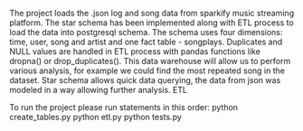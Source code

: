 The project loads the .json log and song data from sparkify music streaming platform.
The star schema has been implemented along with ETL process to load the data into postgresql schema.
The schema uses four dimensions: time, user, song and artist and one fact table - songplays.
Duplicates and NULL values are handled in ETL process with pandas functions like dropna() or drop_duplicates().
This data warehouse will allow us to perform various analysis, for example we could find the most repeated song in the dataset.
Star schema allows quick data querying, the data from json was modeled in a way allowing further analysis. ETL


To run the project please run statements in this order:
python create_tables.py
python etl.py
python tests.py
